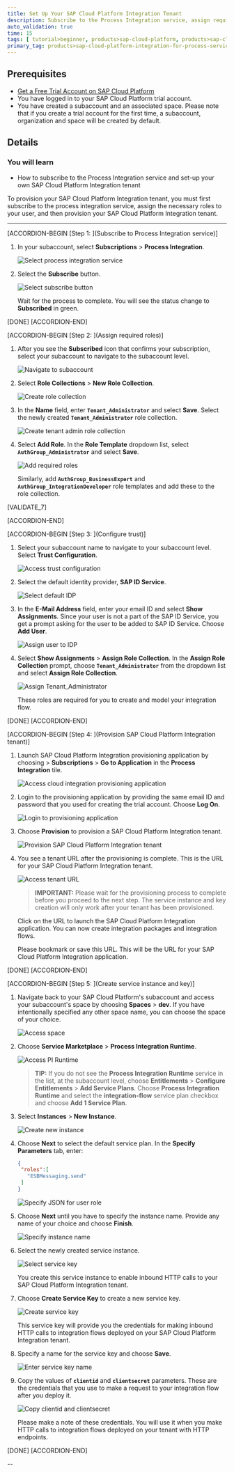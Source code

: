```yaml
---
title: Set Up Your SAP Cloud Platform Integration Tenant
description: Subscribe to the Process Integration service, assign required roles, and use the self-service application to provision your own SAP Cloud Platform integration tenant.
auto_validation: true
time: 15
tags: [ tutorial>beginner, products>sap-cloud-platform, products>sap-cloud-platform-connectivity, products>sap-cloud-platform-for-the-cloud-foundry-environment]
primary_tag: products>sap-cloud-platform-integration-for-process-services
---
```


## Prerequisites
 - [Get a Free Trial Account on SAP Cloud Platform](https://developers.sap.com/tutorials/hcp-create-trial-account.html)
 - You have logged in to your SAP Cloud Platform trial account.
 - You have created a subaccount and an associated space. Please note that if you create a trial account for the first time, a subaccount, organization and space will be created by default.

## Details
### You will learn
  - How to subscribe to the Process Integration service and set-up your own SAP Cloud Platform Integration tenant

To provision your SAP Cloud Platform Integration tenant, you must first subscribe to the process integration service, assign the necessary roles to your user, and then provision your SAP Cloud Platform Integration tenant.

---

[ACCORDION-BEGIN [Step 1: ](Subscribe to Process Integration service)]
1. In your subaccount, select **Subscriptions** > **Process Integration**.

    ![Select process integration service](1.1.select-process-integration.png)

2. Select the **Subscribe** button.

    ![Select subscribe button](1.2.select-subscribe.png)

    Wait for the process to complete. You will see the status change to **Subscribed** in green.

[DONE]
[ACCORDION-END]

[ACCORDION-BEGIN [Step 2: ](Assign required roles)]
1. After you see the **Subscribed** icon that confirms your subscription, select your subaccount to navigate to the subaccount level.

    ![Navigate to subaccount](2.1.navigate-to-subaccount.png)

2. Select **Role Collections** > **New Role Collection**.

    ![Create role collection](2.2.create-role-collection.png)

3. In the **Name** field, enter **`Tenant_Administrator`** and select **Save**. Select the newly created **`Tenant_Administrator`** role collection.

    ![Create tenant admin role collection](2.3.create-tenant-admin-rc.png)

4. Select **Add Role**. In the **Role Template** dropdown list, select **`AuthGroup_Administrator`** and select **Save**.

    ![Add required roles](2.4.add-role.png)

    Similarly, add **`AuthGroup_BusinessExpert`** and **`AuthGroup_IntegrationDeveloper`** role templates and add these to the role collection.

[VALIDATE_7]

[ACCORDION-END]

[ACCORDION-BEGIN [Step 3: ](Configure trust)]

1. Select your subaccount name to navigate to your subaccount level. Select **Trust Configuration**.

    ![Access trust configuration](3.1.access-trust-configuration.png)

2. Select the default identity provider, **SAP ID Service**.

    ![Select default IDP](3.2.select-default-idp.png)

3. In the **E-Mail Address** field, enter your email ID and select **Show Assignments**. Since your user is not a part of the SAP ID Service, you get a prompt asking for the user to be added to SAP ID Service. Choose **Add User**.

    ![Assign user to IDP](3.3.assign-user.png)

4. Select **Show Assignments** > **Assign Role Collection**. In the **Assign Role Collection** prompt, choose **`Tenant_Administrator`** from the dropdown list and select **Assign Role Collection**.

    ![Assign Tenant_Administrator](3.4.assign-role-collection.png)

    These roles are required for you to create and model your integration flow.


[DONE]
[ACCORDION-END]

[ACCORDION-BEGIN [Step 4: ](Provision SAP Cloud Platform Integration tenant)]
1. Launch SAP Cloud Platform Integration provisioning application by choosing **<subaccount-name>** > **Subscriptions** > **Go to Application** in the **Process Integration** tile.

    ![Access cloud integration provisioning application](5.1.access-prov-app.png)

2. Login to the provisioning application by providing the same email ID and password that you used for creating the trial account. Choose **Log On**.

    ![Login to provisioning application](5.2.login-prov-app.png)

3. Choose **Provision** to provision a SAP Cloud Platform Integration tenant.

    ![Provision SAP Cloud Platform Integration tenant](5.3.provision-cpi.png)

4. You see a tenant URL after the provisioning is complete. This is the URL for your SAP Cloud Platform Integration tenant.

    ![Access tenant URL](5.4.access-tenant-url.png)

    >**IMPORTANT:** Please wait for the provisioning process to complete before you proceed to the next step. The service instance and key creation will only work after your tenant has been provisioned.

    Click on the URL to launch the SAP Cloud Platform Integration application. You can now create integration packages and integration flows.

    Please bookmark or save this URL. This will be the URL for your SAP Cloud Platform Integration application.


[DONE]
[ACCORDION-END]

[ACCORDION-BEGIN [Step 5: ](Create service instance and key)]
1. Navigate back to your SAP Cloud Platform's subaccount and access your subaccount's space by choosing **Spaces** > **dev**. If you have intentionally specified any other space name, you can choose the space of your choice.

    ![Access space](4.1.access-space.png)

2. Choose **Service Marketplace** > **Process Integration Runtime**.

    ![Access PI Runtime](4.2.access-process-integration-runtime.png)

    >**TIP:** If you do not see the **Process Integration Runtime** service in the list, at the subaccount level, choose **Entitlements** > **Configure Entitlements** > **Add Service Plans**. Choose **Process Integration Runtime** and select the **integration-flow** service plan checkbox and choose **Add 1 Service Plan**.

3. Select **Instances** > **New Instance**.

    ![Create new instance](4.3.create.new.instance.png)

4. Choose **Next** to select the default service plan. In the **Specify Parameters** tab, enter:

    ```JSON
    {
     "roles":[
       "ESBMessaging.send"
     ]
    }
    ```

    ![Specify JSON for user role](4.4.specify-json-instance.png)

5. Choose **Next** until you have to specify the instance name. Provide any name of your choice and choose **Finish**.

    ![Specify instance name](4.5.specify-instance-name.png)

6. Select the newly created service instance.

    ![Select service key](4.6.select-service-instance.png)

    You create this service instance to enable inbound HTTP calls to your SAP Cloud Platform Integration tenant.

7. Choose **Create Service Key** to create a new service key.

    ![Create service key](4.7.create-service-key.png)

    This service key will provide you the credentials for making inbound HTTP calls to integration flows deployed on your SAP Cloud Platform Integration tenant.

8. Specify a name for the service key and choose **Save**.

    ![Enter service key name](4.8.create-service-key-2.png)

9. Copy the values of **`clientid`** and **`clientsecret`** parameters. These are the credentials that you use to make a request to your integration flow after you deploy it.

    ![Copy clientid and clientsecret](4.9.copy-clientid-secret.png)

    Please make a note of these credentials. You will use it when you make HTTP calls to integration flows deployed on your tenant with HTTP endpoints.


[DONE]
[ACCORDION-END]



--
